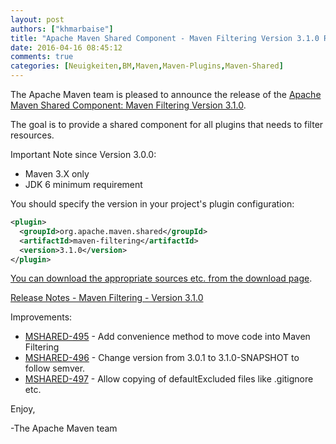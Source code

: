 ```yaml
---
layout: post
authors: ["khmarbaise"]
title: "Apache Maven Shared Component - Maven Filtering Version 3.1.0 Released"
date: 2016-04-16 08:45:12
comments: true
categories: [Neuigkeiten,BM,Maven,Maven-Plugins,Maven-Shared]
---
```

The Apache Maven team is pleased to announce the release of the 
[Apache Maven Shared Component: Maven Filtering Version 3.1.0](https://maven.apache.org/shared/maven-filtering/).

The goal is to provide a shared component for all plugins that needs to filter
resources.

Important Note since Version 3.0.0:

 * Maven 3.X only
 * JDK 6 minimum requirement

You should specify the version in your project's plugin configuration:

``` xml
<plugin>
  <groupId>org.apache.maven.shared</groupId>
  <artifactId>maven-filtering</artifactId>
  <version>3.1.0</version>
</plugin>
```

[You can download the appropriate sources etc. from the download page](https://maven.apache.org/shared/maven-filtering/download.cgi).


<!-- more -->

[Release Notes - Maven Filtering - Version 3.1.0](https://issues.apache.org/jira/secure/ReleaseNote.jspa?projectId=12317922&version=12334170)


Improvements:

 * [MSHARED-495](https://issues.apache.org/jira/browse/MSHARED-495) -  Add convenience method to move code into Maven Filtering
 * [MSHARED-496](https://issues.apache.org/jira/browse/MSHARED-496) -  Change version from 3.0.1 to 3.1.0-SNAPSHOT to follow semver.
 * [MSHARED-497](https://issues.apache.org/jira/browse/MSHARED-497) -  Allow copying of defaultExcluded files like .gitignore etc. 

Enjoy,

-The Apache Maven team
